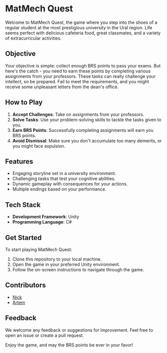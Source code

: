 # MatMech Quest

Welcome to MatMech Quest, the game where you step into the shoes of a regular student at the most prestigious university in the Ural region. Life seems perfect with delicious cafeteria food, great classmates, and a variety of extracurricular activities.

## Objective
Your objective is simple: collect enough BRS points to pass your exams. But here's the catch - you need to earn these points by completing various assignments from your professors. These tasks can really challenge your intellect, so be prepared. Fail to meet the requirements, and you might receive some unpleasant letters from the dean's office. 

## How to Play
1. **Accept Challenges**: Take on assignments from your professors.
2. **Solve Tasks**: Use your problem-solving skills to tackle the tasks given to you.
3. **Earn BRS Points**: Successfully completing assignments will earn you BRS points.
4. **Avoid Dismissal**: Make sure you don't accumulate too many demerits, or you might face expulsion.

## Features
- Engaging storyline set in a university environment.
- Challenging tasks that test your cognitive abilities.
- Dynamic gameplay with consequences for your actions.
- Multiple endings based on your performance.

## Tech Stack
- **Development Framework**: Unity
- **Programming Language**: C#

## Get Started
To start playing MatMech Quest:
1. Clone this repository to your local machine.
2. Open the game in your preferred Unity environment.
3. Follow the on-screen instructions to navigate through the game.

## Contributors
- [Nick](https://github.com/nickdevcomp/)
- [Artem](https://github.com/PurpleCat404/)

## Feedback
We welcome any feedback or suggestions for improvement. Feel free to open an issue or create a pull request.

Enjoy the game, and may the BRS points be ever in your favor!

